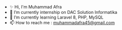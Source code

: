 - ✨ Hi, I'm Muhammad Afra
- 🔭 I’m currently internship on DAC Solution Informatika
- 🌱 I’m currently learning Laravel 8, PHP, MySQL
- 📫 How to reach me : muhammadafra45@gmail.com
